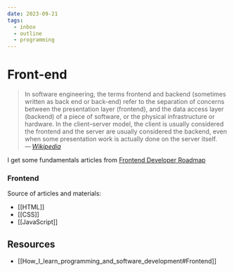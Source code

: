 ```yaml
---
date: 2023-09-21
tags:
  - inbox
  - outline
  - programming
---
```


# Front-end

> In software engineering, the terms frontend and backend (sometimes written as
> back end or back-end) refer to the separation of concerns between the
> presentation layer (frontend), and the data access layer (backend) of a piece
> of software, or the physical infrastructure or hardware. In the client–server
> model, the client is usually considered the frontend and the server are
> usually considered the backend, even when some presentation work is actually
> done on the server itself.\
> — <cite>[Wikipedia](https://en.wikipedia.org/wiki/Frontend_and_backend)</cite>

I get some fundamentals articles from [Frontend Developer Roadmap](https://roadmap.sh/frontend)

### Frontend

Source of articles and materials:
- [[HTML]]
- [[CSS]]
- [[JavaScript]]

## Resources

- [[How_I_learn_programming_and_software_development#Frontend]]

